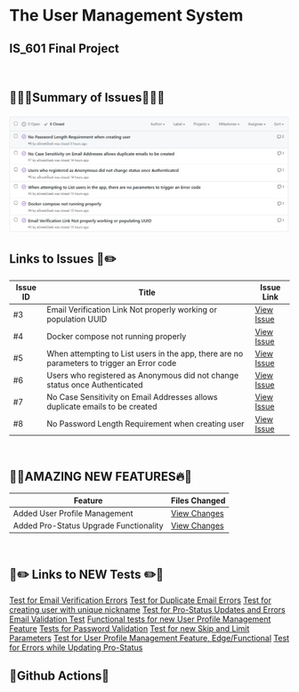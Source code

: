 # The User Management System
## IS_601 Final Project
<br>


## 🧠🧠🧠Summary of Issues🧠🧠🧠
![GitHub Issues](GitIssues.jpg)
<br>


## Links to Issues 📝✏️
| Issue ID | Title | Issue Link |
|----------|-------|------------|
| #3 | Email Verification Link Not properly working or population UUID | [View Issue](https://github.com/aGreekGeek/user_management/issues/3) | [View |
| #4 | Docker compose not running properly | [View Issue](https://github.com/aGreekGeek/user_management/issues/4) |
| #5 | When attempting to List users in the app, there are no parameters to trigger an Error code | [View Issue](https://github.com/aGreekGeek/user_management/issues/5) |
| #6 | Users who registered as Anonymous did not change status once Authenticated | [View Issue](https://github.com/aGreekGeek/user_management/issues/6) |
| #7 | No Case Sensitivity on Email Addresses allows duplicate emails to be created | [View Issue](https://github.com/aGreekGeek/user_management/issues/7) |
| #8 | No Password Length Requirement when creating user | [View Issue](https://github.com/aGreekGeek/user_management/issues/8) |
<br>


## 🌟🔥AMAZING NEW FEATURES🔥🌟

| Feature | Files Changed |
|---------|---------------|
| Added User Profile Management | [View Changes](https://github.com/aGreekGeek/user_management/commit/683401a256b16efabaa636f9052fa03d3c37e570) |
| Added Pro-Status Upgrade Functionality | [View Changes](https://github.com/aGreekGeek/user_management/commit/4d843edfeca28dbb6534f5344668ab18b3b6d5ac) |
<br>



## 📝✏️ Links to NEW Tests ✏️📝

[Test for Email Verification Errors](https://github.com/aGreekGeek/user_management/blob/be8b2445660a296806549bb58070df76e5ea4c14/tests/test_services/test_user_service.py#L166-L199)
[Test for Duplicate Email Errors](https://github.com/aGreekGeek/user_management/blob/be8b2445660a296806549bb58070df76e5ea4c14/tests/test_services/test_user_service.py#L217-L261)
[Test for creating user with unique nickname](https://github.com/aGreekGeek/user_management/blob/be8b2445660a296806549bb58070df76e5ea4c14/tests/test_services/test_user_service.py#L201-L215)
[Test for Pro-Status Updates and Errors](https://github.com/aGreekGeek/user_management/blob/be8b2445660a296806549bb58070df76e5ea4c14/tests/test_services/test_user_service.py#L264-L279)
[Email Validation Test](https://github.com/aGreekGeek/user_management/blob/be8b2445660a296806549bb58070df76e5ea4c14/tests/test_schemas/test_user_schemas.py#L135-L153)
[Functional tests for new User Profile Management Feature](https://github.com/aGreekGeek/user_management/blob/be8b2445660a296806549bb58070df76e5ea4c14/tests/test_api/test_users_api.py#L262-L315)
[Tests for Password Validation](https://github.com/aGreekGeek/user_management/blob/be8b2445660a296806549bb58070df76e5ea4c14/tests/test_schemas/test_user_schemas.py#L112-L133)
[Test for new Skip and Limit Parameters](https://github.com/aGreekGeek/user_management/blob/be8b2445660a296806549bb58070df76e5ea4c14/tests/test_api/test_users_api.py#L196-L229)
[Test for User Profile Management Feature, Edge/Functional](https://github.com/aGreekGeek/user_management/blob/be8b2445660a296806549bb58070df76e5ea4c14/tests/test_schemas/test_user_schemas.py#L155-L254)
[Test for Errors while Updating Pro-Status](https://github.com/aGreekGeek/user_management/blob/be8b2445660a296806549bb58070df76e5ea4c14/tests/test_api/test_users_api.py#L356-L381)



## 🎯Github Actions🎯